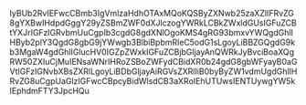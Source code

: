 IyBUb2RvIEFwcCBmb3IgVmlzaHdhOTAxMQoKQSByZXNwb25zaXZlIFRvZG8gYXBwIHdpdGggY29yZSBmZWF0dXJlczogYWRkLCBkZWxldGUsIGFuZCBtYXJrIGFzIGRvbmUuCgpIb3cgdG8gdXNlOgoKMS4gRG93bmxvYWQgdGhlIHByb2plY3QgdG8gbG9jYWwgb3BlbiBpbmRleC5odG1sLgoyLiBBZGQgdG9kb3MgaW4gdGhlIGlucHV0IGZpZWxkIGFuZCBjbGljayAnQWRkJyBvciBoaXQgRW50ZXIuCjMuIENsaWNrIHRoZSBoZWFydCBidXR0b24gdG8gbWFyayB0aGVtIGFzIGNvbXBsZXRlLgoyLiBDbGljayAiRGVsZXRlIiB0byByZW1vdmUgdGhlIHRvZG8uCgpUaGlzIGFwcCBpcyBidWlsdCB3aXRoIEhUTUwsIENTUywgYW5kIEphdmFTY3JpcHQu